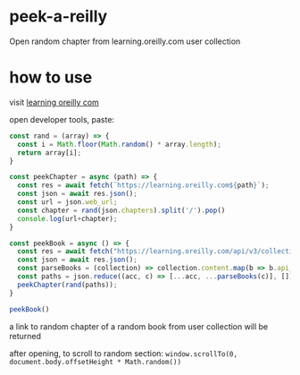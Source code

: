 # peek-a-reilly
Open random chapter from learning.oreilly.com user collection

# how to use
visit [learning oreilly com](learning.oreilly.com)

open developer tools, paste:
```js
const rand = (array) => {
  const i = Math.floor(Math.random() * array.length);
  return array[i];
}

const peekChapter = async (path) => {
  const res = await fetch(`https://learning.oreilly.com${path}`);
  const json = await res.json();
  const url = json.web_url;
  const chapter = rand(json.chapters).split('/').pop()
  console.log(url+chapter);
}

const peekBook = async () => {
  const res = await fetch("https://learning.oreilly.com/api/v3/collections/");
  const json = await res.json();
  const parseBooks = (collection) => collection.content.map(b => b.api_url);
  const paths = json.reduce((acc, c) => [...acc, ...parseBooks(c)], []);
  peekChapter(rand(paths));
}

peekBook()
```

a link to random chapter of a random book from user collection will be returned

after opening, to scroll to random section:
`window.scrollTo(0, document.body.offsetHeight * Math.random())`

